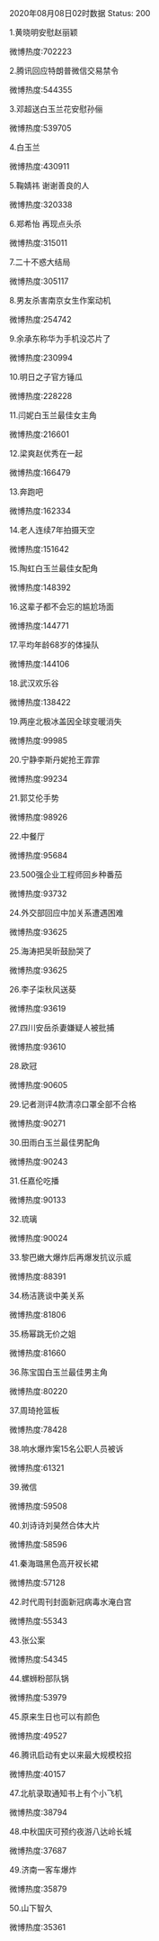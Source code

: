 2020年08月08日02时数据
Status: 200

1.黄晓明安慰赵丽颖

微博热度:702223

2.腾讯回应特朗普微信交易禁令

微博热度:544355

3.邓超送白玉兰花安慰孙俪

微博热度:539705

4.白玉兰

微博热度:430911

5.鞠婧祎 谢谢善良的人

微博热度:320338

6.郑希怡 再现点头杀

微博热度:315011

7.二十不惑大结局

微博热度:305117

8.男友杀害南京女生作案动机

微博热度:254742

9.余承东称华为手机没芯片了

微博热度:230994

10.明日之子官方锤瓜

微博热度:228228

11.闫妮白玉兰最佳女主角

微博热度:216601

12.梁爽赵优秀在一起

微博热度:166479

13.奔跑吧

微博热度:162334

14.老人连续7年拍摄天空

微博热度:151642

15.陶虹白玉兰最佳女配角

微博热度:148392

16.这辈子都不会忘的尴尬场面

微博热度:144771

17.平均年龄68岁的体操队

微博热度:144106

18.武汉欢乐谷

微博热度:138422

19.两座北极冰盖因全球变暖消失

微博热度:99985

20.宁静李斯丹妮抢王霏霏

微博热度:99234

21.郭艾伦手势

微博热度:98926

22.中餐厅

微博热度:95684

23.500强企业工程师回乡种番茄

微博热度:93732

24.外交部回应中加关系遭遇困难

微博热度:93625

25.海涛把吴昕鼓励哭了

微博热度:93625

26.李子柒秋风送葵

微博热度:93619

27.四川安岳杀妻嫌疑人被批捕

微博热度:93610

28.欧冠

微博热度:90605

29.记者测评4款清凉口罩全部不合格

微博热度:90271

30.田雨白玉兰最佳男配角

微博热度:90243

31.任嘉伦吃播

微博热度:90133

32.琉璃

微博热度:90024

33.黎巴嫩大爆炸后再爆发抗议示威

微博热度:88391

34.杨洁篪谈中美关系

微博热度:81806

35.杨幂跳无价之姐

微博热度:81660

36.陈宝国白玉兰最佳男主角

微博热度:80220

37.周琦抢篮板

微博热度:78428

38.响水爆炸案15名公职人员被诉

微博热度:61321

39.微信

微博热度:59508

40.刘诗诗刘昊然合体大片

微博热度:58596

41.秦海璐黑色高开衩长裙

微博热度:57128

42.时代周刊封面新冠病毒水淹白宫

微博热度:55343

43.张公案

微博热度:54345

44.螺蛳粉部队锅

微博热度:53979

45.原来生日也可以有颜色

微博热度:49527

46.腾讯启动有史以来最大规模校招

微博热度:40157

47.北航录取通知书上有个小飞机

微博热度:38794

48.中秋国庆可预约夜游八达岭长城

微博热度:37687

49.济南一客车爆炸

微博热度:35879

50.山下智久

微博热度:35361

